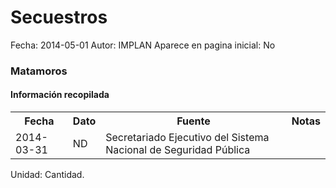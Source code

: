 Secuestros
=====

Fecha: 2014-05-01
Autor: IMPLAN
Aparece en pagina inicial: No

### Matamoros

#### Información recopilada

<table class="table table-hover table-bordered">
  <tr><th>Fecha</th><th>Dato</th><th>Fuente</th><th>Notas</th></tr>
  <tr><td>2014-03-31</td><td>ND</td><td>Secretariado Ejecutivo del Sistema Nacional de Seguridad Pública</td><td></td></tr>
</table>

Unidad: Cantidad.
